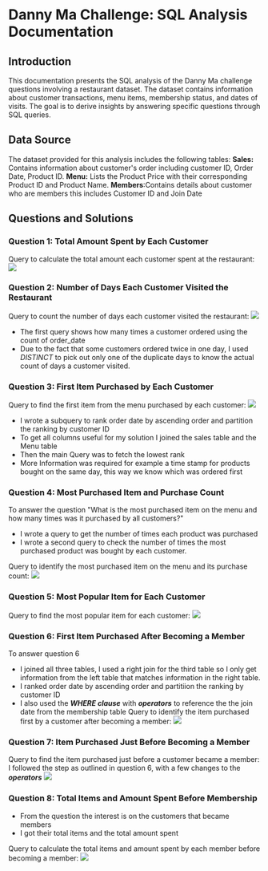 # Danny Ma Challenge: SQL Analysis Documentation
## Introduction
This documentation presents the SQL analysis of the Danny Ma challenge questions involving a restaurant dataset. The dataset contains information about customer transactions, menu items, membership status, and dates of visits. The goal is to derive insights by answering specific questions through SQL queries.
## Data Source
The dataset provided for this analysis includes the following tables:
**Sales:** Contains information about customer's order including customer ID, Order Date, Product ID.
**Menu:**  Lists the Product Price with their corresponding Product ID and  Product Name.
**Members**:Contains details about customer who are members this includes Customer ID and Join Date
## Questions and Solutions
### Question 1: Total Amount Spent by Each Customer
Query to calculate the total amount each customer spent at the restaurant:
![](https://github.com/AnietieJohnson/Danny-Ma-week-1-challenge-/blob/main/solution%20to%20question%201.png)
### Question 2: Number of Days Each Customer Visited the Restaurant
Query to count the number of days each customer visited the restaurant:
![](https://github.com/AnietieJohnson/Danny-Ma-week-1-challenge-/blob/main/solutions%20to%20question%202.png)
- The first query shows how many times a customer ordered using the count of order_date
- Due to the fact that some customers ordered twice in one day, I used *DISTINCT* to pick out only one of the duplicate days to know the actual count of days a customer visited.

### Question 3: First Item Purchased by Each Customer
Query to find the first item from the menu purchased by each customer:
![](https://github.com/AnietieJohnson/Danny-Ma-week-1-challenge-/blob/main/solution%20to%20question%203.png)
- I wrote a subquery to rank order date by ascending order and partition the ranking by customer ID
- To get all columns useful for my solution I joined the sales table and the Menu table
- Then the main Query was to fetch the lowest rank
- More Information was required for example a time stamp for products bought on the same day, this way we know which was ordered first  
### Question 4: Most Purchased Item and Purchase Count
To answer the question "What is the most purchased item on the menu and how many times was it purchased by all customers?"
- I wrote a query to get the number of times each product was purchased
- I wrote a second query to check the number of times the most purchased product was bought by each customer.

Query to identify the most purchased item on the menu and its purchase count:
![](https://github.com/AnietieJohnson/Danny-Ma-week-1-challenge-/blob/main/solution%20to%20question%204.png)
### Question 5: Most Popular Item for Each Customer
Query to find the most popular item for each customer:
![](https://github.com/AnietieJohnson/Danny-Ma-week-1-challenge-/blob/main/Solution%20to%20question%205.png)
### Question 6: First Item Purchased After Becoming a Member
To answer question 6
- I joined all three tables, I used a right join for the third table so I only get information from the left table that matches information in the right table.
- I ranked order date by ascending order and partitiion the ranking by customer ID
- I also used the **_WHERE clause_** with **_operators_** to reference the the join date from the membership table
Query to identify the item purchased first by a customer after becoming a member:
![](https://github.com/AnietieJohnson/Danny-Ma-week-1-challenge-/blob/main/Solution%20to%20question%206.png)
### Question 7: Item Purchased Just Before Becoming a Member
Query to find the item purchased just before a customer became a member:
I followed the step as outlined in question 6, with a few changes to the **_operators_**
![](https://github.com/AnietieJohnson/Danny-Ma-week-1-challenge-/blob/main/solution%20to%20question%207.png)
### Question 8: Total Items and Amount Spent Before Membership
- From the question the interest is on the customers that became members
- I got their total items and the total amount spent

Query to calculate the total items and amount spent by each member before becoming a member:
![](https://github.com/AnietieJohnson/Danny-Ma-week-1-challenge-/blob/main/solutions%20to%20question%208.png)
